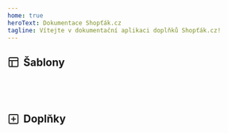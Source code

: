 ```yaml
---
home: true
heroText: Dokumentace Shopťák.cz
tagline: Vítejte v dokumentační aplikaci doplňků Shopťák.cz!
---
```


<div class="templates">
  <h2 class="heading">
     <svg width="24" height="24" viewBox="0 0 24 24" fill="none" xmlns="http://www.w3.org/2000/svg"><path d="M3 9H21M9 21V9M5 3H19C20.1046 3 21 3.89543 21 5V19C21 20.1046 20.1046 21 19 21H5C3.89543 21 3 20.1046 3 19V5C3 3.89543 3.89543 3 5 3Z" stroke="#1E1E1C" stroke-width="2" stroke-linecap="round" stroke-linejoin="round"/></svg>
    Šablony 
  </h2>
  <div class="products">
    <Product-NewProduct
        class=""
        v-for="item in recents" 
        :key="item.title" 
        :to="item.link"
        :productTitle="item.title"
        :productImage="item.image"
        :productLink="item.link"
        :productDescription="item.description"
        :badge="item.badge"
      />
    <Product-Template
        v-for="item in templates" 
        :key="item.title" 
        :to="item.link"
        :productTitle="item.title"
        :badge="item.badge"
        :productImage="item.image"
        :productLink="item.link"
        :productDescription="item.description"
      />
  </div>
</div>

<div class="addons">
  <h2 class="heading"> 
    <svg width="24" height="24" viewBox="0 0 24 24" fill="none" xmlns="http://www.w3.org/2000/svg"><path d="M12 8V16M8 12H16M5 3H19C20.1046 3 21 3.89543 21 5V19C21 20.1046 20.1046 21 19 21H5C3.89543 21 3 20.1046 3 19V5C3 3.89543 3.89543 3 5 3Z" stroke="#1E1E1C" stroke-width="2" stroke-linecap="round" stroke-linejoin="round"/></svg>
    Doplňky
  </h2>
  <div class="products">
    <Product-Template
        v-for="item in addons" 
        :key="item.title" 
        :to="item.link"
        :productTitle="item.title"
        :productImage="item.image"
        :productLink="item.link"
        :productDescription="item.description"
      />
  </div>
</div>

<script>
export default {
  data() {
    return {
      recents: [
        {
          title: 'Nefrit', 
          link: '/nefrit/', 
          image: 'https://ik.imagekit.io/alexborecky/shoptetak/Docs/template_g8iM1AplU0IZ.svg',
          description: 'Trendy blank šablona pro malé množství produktů',
          badge: 'Novinka 🙌',
        },
      ],
      templates: [
                {
          title: 'Adamin', 
          link: '/adamin/', 
          image: 'https://ik.imagekit.io/alexborecky/shoptetak/Docs/template_g8iM1AplU0IZ.svg',
          description: 'Blank šablona pro velké množství produktů',
          badge: null,
        },
        {
          title: 'Celestin', 
          link: '/celestin/', 
          image: 'https://ik.imagekit.io/alexborecky/shoptetak/Docs/template_g8iM1AplU0IZ.svg',
          description: 'Blank šablona obohacená o kvalitní UX a interaktivní prvky',
          badge: null
        },
        {
          title: 'Opal', 
          link: '/opal/', 
          image: 'https://ik.imagekit.io/alexborecky/shoptetak/Docs/template_g8iM1AplU0IZ.svg',
          description: 'Minimalistická Blank šablona zaměřující se na obsah',
          badge: null
        },
        {
          title: 'Rubin', 
          link: '/rubin/', 
          image: 'https://ik.imagekit.io/alexborecky/shoptetak/Docs/template_g8iM1AplU0IZ.svg',
          description: 'Trendy šablona pro široký sortiment produktů',
          badge: null
        },
      ],
      addons: [
        {
          title: 'Premium Carousel', 
          link: '/premium-carousel', 
          image: 'https://ik.imagekit.io/alexborecky/shoptetak/Docs/addon_OYbF65vi2.svg',
          description: 'Interaktivní vylepšení všedního Shoptet Carouselu'
        },
      ]
    }
  }
}

</script>

<style lang="scss" scoped>

.addons {
  margin-top: 40px;
}

.heading {
    display: flex;
    align-items: center;
    svg {
        margin-right: 8px;
    }
}

.products {
  display: flex;
  flex-wrap: wrap;
  margin: 16px -40px;
}

.products > * {
  flex: 0 0 264px;
  margin: 16px 40px;
  @media only screen and (max-width: 960px){
    flex: 0 0 160px;
  }
}

/* UNAVAILABLE PRODUCTS HERE 👇 */

/* 
.templates {
  .products {
    .preview:first-child {
      pointer-events: none;
      opacity: .4 !important;
    }
  }
}  */

/* .templates {
  .products {
    .preview:last-child {
      pointer-events: none;
      opacity: .4 !important;
    }
  }
}

/* .no-badge {
  .test-badge {
    display: none;
  }
} */

</style>
